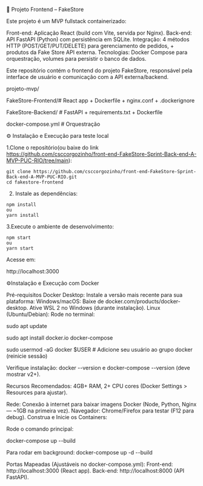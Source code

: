 📌 Projeto Frontend – FakeStore

Este projeto é um MVP fullstack containerizado:

Front-end: Aplicação React (build com Vite, servida por Nginx).
Back-end: API FastAPI (Python) com persistência em SQLite.
Integração: 4 métodos HTTP (POST/GET/PUT/DELETE) para gerenciamento de pedidos, + produtos da Fake Store API externa.
Tecnologias: Docker Compose para orquestração, volumes para persistir o banco de dados.

Este repositório contém o frontend do projeto FakeStore, responsável pela interface de usuário e comunicação com a API externa/backend.

projeto-mvp/

FakeStore-Frontend/# React app + Dockerfile + nginx.conf + .dockerignore

FakeStore-Backend/ # FastAPI + requirements.txt + Dockerfile

docker-compose.yml # Orquestração

⚙️ Instalação e Execução para teste local

  1.Clone o repositório(ou baixe do link https://github.com/csccorgozinho/front-end-FakeStore-Sprint-Back-end-A-MVP-PUC-RIO/tree/main):

    git clone https://github.com/csccorgozinho/front-end-FakeStore-Sprint-Back-end-A-MVP-PUC-RIO.git
    cd fakestore-frontend

  2. Instale as dependências:

    npm install
    ou
    yarn install

  3.Execute o ambiente de desenvolvimento:

    npm start
    ou
    yarn start


Acesse em:

http://localhost:3000

⚙️Instalação e Execução com Docker

Pré-requisitos
Docker Desktop: Instale a versão mais recente para sua plataforma:
Windows/macOS: Baixe de docker.com/products/docker-desktop. Ative WSL 2 no Windows (durante instalação).
Linux (Ubuntu/Debian): Rode no terminal:

sudo apt update

sudo apt install docker.io docker-compose

sudo usermod -aG docker $USER # Adicione seu usuário ao grupo docker (reinicie sessão)

Verifique instalação: docker --version e docker-compose --version (deve mostrar v2+).

Recursos Recomendados: 4GB+ RAM, 2+ CPU cores (Docker Settings > Resources para ajustar).

Rede: Conexão à internet para baixar imagens Docker (Node, Python, Nginx — ~1GB na primeira vez).
Navegador: Chrome/Firefox para testar (F12 para debug).
Construa e Inicie os Containers:

Rode o comando principal:

docker-compose up --build

Para rodar em background:
docker-compose up -d --build

Portas Mapeadas (Ajustáveis no docker-compose.yml):
Front-end: http://localhost:3000 (React app).
Back-end: http://localhost:8000 (API FastAPI).
